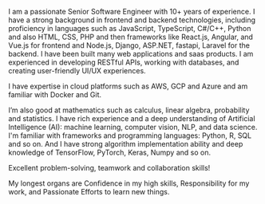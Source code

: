 I am a passionate Senior Software Engineer with 10+ years of experience.
I have a strong background in frontend and backend technologies, including proficiency in languages such as JavaScript, TypeScript, C#/C++, Python and also HTML, CSS, PHP and then frameworks like React.js, Angular, and Vue.js for frontend and Node.js, Django, ASP.NET, fastapi, Laravel for the backend. 
I have been built many web applications and saas products.
I am experienced in developing RESTful APIs, working with databases, and creating user-friendly UI/UX experiences.

I have expertise in cloud platforms such as AWS, GCP and Azure and am familiar with Docker and Git.

I’m also good at mathematics such as calculus, linear algebra, probability and statistics.
I have rich experience and a deep understanding of Artificial Intelligence (AI): machine learning, computer vision, NLP, and data science.
I'm familiar with frameworks and programming languages: Python, R, SQL and so on.
And I have strong algorithm implementation ability and deep knowledge of TensorFlow, PyTorch, Keras, Numpy and so on.

Excellent problem-solving, teamwork and collaboration skills!

My longest organs are Confidence in my high skills, Responsibility for my work, and Passionate Efforts to learn new things.
